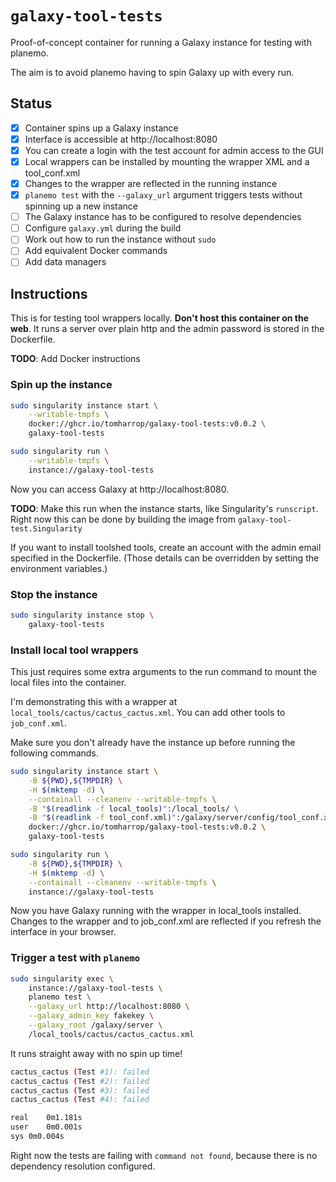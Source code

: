 # `galaxy-tool-tests`

Proof-of-concept container for running a Galaxy instance for testing with planemo.

The aim is to avoid planemo having to spin Galaxy up with every run.

## Status

- [x] Container spins up a Galaxy instance
- [x] Interface is accessible at http://localhost:8080
- [x] You can create a login with the test account for admin access to the GUI
- [x] Local wrappers can be installed by mounting the wrapper XML and a tool_conf.xml
- [x] Changes to the wrapper are reflected in the running instance
- [x] `planemo test` with the `--galaxy_url` argument triggers tests without spinning up a new instance
- [ ] The Galaxy instance has to be configured to resolve dependencies
- [ ] Configure `galaxy.yml` during the build
- [ ] Work out how to run the instance without `sudo`
- [ ] Add equivalent Docker commands
- [ ] Add data managers

## Instructions

This is for testing tool wrappers locally.
**Don't host this container on the web**.
It runs a server over plain http and the admin password is stored in the Dockerfile.


**TODO**: Add Docker instructions

### Spin up the instance

```bash
sudo singularity instance start \
    --writable-tmpfs \
    docker://ghcr.io/tomharrop/galaxy-tool-tests:v0.0.2 \
    galaxy-tool-tests

sudo singularity run \
    --writable-tmpfs \
    instance://galaxy-tool-tests
```

Now you can access Galaxy at http://localhost:8080.

**TODO**: Make this run when the instance starts, like Singularity's `runscript`. Right now this can be done by building the image from `galaxy-tool-test.Singularity`

If you want to install toolshed tools, create an account with the admin email specified in the Dockerfile.
(Those details can be overridden by setting the environment variables.)

### Stop the instance

```bash
sudo singularity instance stop \
    galaxy-tool-tests
```

### Install local tool wrappers

This just requires some extra arguments to the run command to mount the local files into the container.

I'm demonstrating this with a wrapper at `local_tools/cactus/cactus_cactus.xml`.
You can add other tools to `job_conf.xml`.

Make sure you don't already have the instance up before running the following commands.

```bash
sudo singularity instance start \
    -B ${PWD},${TMPDIR} \
    -H $(mktemp -d) \
    --containall --cleanenv --writable-tmpfs \
    -B "$(readlink -f local_tools)":/local_tools/ \
    -B "$(readlink -f tool_conf.xml)":/galaxy/server/config/tool_conf.xml.sample \
    docker://ghcr.io/tomharrop/galaxy-tool-tests:v0.0.2 \
    galaxy-tool-tests

sudo singularity run \
    -B ${PWD},${TMPDIR} \
    -H $(mktemp -d) \
    --containall --cleanenv --writable-tmpfs \
    instance://galaxy-tool-tests
```

Now you have Galaxy running with the wrapper in local_tools installed.
Changes to the wrapper and to job_conf.xml are reflected if you refresh the interface in your browser.

### Trigger a test with `planemo`

```bash
sudo singularity exec \
    instance://galaxy-tool-tests \
    planemo test \
    --galaxy_url http://localhost:8080 \
    --galaxy_admin_key fakekey \
    --galaxy_root /galaxy/server \
    /local_tools/cactus/cactus_cactus.xml
```

It runs straight away with no spin up time!

```bash
cactus_cactus (Test #1): failed
cactus_cactus (Test #2): failed
cactus_cactus (Test #3): failed
cactus_cactus (Test #4): failed

real    0m1.181s
user    0m0.001s
sys 0m0.004s
```

Right now the tests are failing with `command not found`, because there is no dependency resolution configured.

